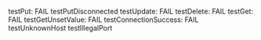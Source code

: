 testPut: FAIL
testPutDisconnected
testUpdate: FAIL
testDelete: FAIL
testGet: FAIL
testGetUnsetValue: FAIL
testConnectionSuccess: FAIL
testUnknownHost
testIllegalPort